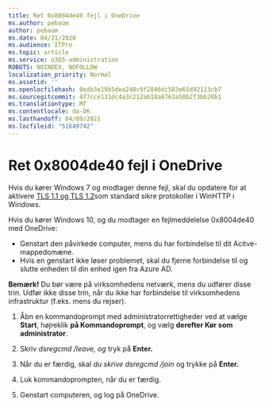 ```yaml
---
title: Ret 0x8004de40 fejl i OneDrive
ms.author: pebaum
author: pebaum
ms.date: 04/21/2020
ms.audience: ITPro
ms.topic: article
ms.service: o365-administration
ROBOTS: NOINDEX, NOFOLLOW
localization_priority: Normal
ms.assetid: ''
ms.openlocfilehash: 0edb3e19b5dea240c9f2846dc503e65d92113cb7
ms.sourcegitcommit: 477cce131dc4a3c212ab18a8763a50b2f3bb20b1
ms.translationtype: MT
ms.contentlocale: da-DK
ms.lasthandoff: 04/09/2021
ms.locfileid: "51649742"
---
```

# <a name="fix-0x8004de40-error-in-onedrive"></a>Ret 0x8004de40 fejl i OneDrive

Hvis du kører Windows 7 og modtager denne fejl, skal du opdatere for at aktivere [TLS 1.1 og TLS 1.2](https://support.microsoft.com/topic/update-to-enable-tls-1-1-and-tls-1-2-as-default-secure-protocols-in-winhttp-in-windows-c4bd73d2-31d7-761e-0178-11268bb10392)som standard sikre protokoller i WinHTTP i Windows.

Hvis du kører Windows 10, og du modtager en fejlmeddelelse 0x8004de40 med OneDrive:

- Genstart den påvirkede computer, mens du har forbindelse til dit Acitve-mappedomæne.
- Hvis en genstart ikke løser problemet, skal du fjerne forbindelse til og slutte enheden til din enhed igen fra Azure AD. 

**Bemærk!** Du bør være på virksomhedens netværk, mens du udfører disse trin. Udfør ikke disse trin, når du ikke har forbindelse til virksomhedens infrastruktur (f.eks. mens du rejser). 

1. Åbn en kommandoprompt med administratorrettigheder ved at vælge **Start**, højreklik **på Kommandoprompt**, og vælg **derefter Kør som administrator**.

1. Skriv *dsregcmd /leave, og* tryk på **Enter.**

1. Når du er færdig, skal *du skrive dsregcmd /join* og trykke på **Enter.**

1. Luk kommandoprompten, når du er færdig.

1. Genstart computeren, og log på OneDrive.